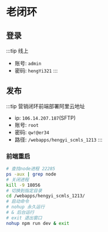 # 老闭环

## 登录

:::tip 线上

- 账号: `admin`
- 密码: `hengYi321`
  :::

## 发布

:::tip 营销闭环前端部署阿里云地址

- ip: `106.14.207.187`(SFTP)
- 账号: `root`
- 密码: `qw!@er34`
- 路径: `/webapps/hengyi_scmls_1213`
  :::

### 前端重启

```bash
# 查找node进程 22285
ps -aux | grep node
# 关闭进程
kill -9 18056
# 切换到指定目录
cd /webapps/hengyi_scmls_1213/
# 启动命令
# nohup 永久运行
# & 后台运行
# exit 退出窗口
nohup npm run dev & exit
```
